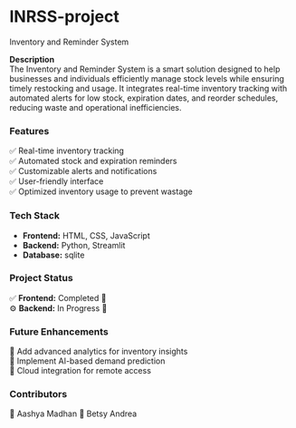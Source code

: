 # INRSS-project
Inventory and Reminder System

**Description**  
The Inventory and Reminder System is a smart solution designed to help businesses and individuals efficiently manage stock levels while ensuring timely restocking and usage. It integrates real-time inventory tracking with automated alerts for low stock, expiration dates, and reorder schedules, reducing waste and operational inefficiencies.  

### **Features**  
✅ Real-time inventory tracking  
✅ Automated stock and expiration reminders  
✅ Customizable alerts and notifications  
✅ User-friendly interface  
✅ Optimized inventory usage to prevent wastage  

### **Tech Stack**  
- **Frontend:** HTML, CSS, JavaScript  
- **Backend:** Python, Streamlit  
- **Database:** sqlite 

### **Project Status**  
✅ **Frontend:** Completed 🎉  
⚙️ **Backend:** In Progress 🚀  


### **Future Enhancements**  
🔹 Add advanced analytics for inventory insights  
🔹 Implement AI-based demand prediction  
🔹 Cloud integration for remote access  

### **Contributors**  
👤 Aashya Madhan 
👤 Betsy Andrea 
